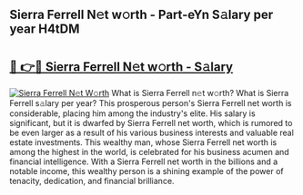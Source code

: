 ## Sierra Ferrell N𝚎t w𝚘rth - Part-eYn S𝚊lary per year H4tDM

# <h2><a href="http://gc0tld.nevu.top/?p=Sierra+Ferrell">🔗 👉🔴 Sierra Ferrell N𝚎t w𝚘rth - S𝚊lary</a></h2>

[![Sierra Ferrell N𝚎t W𝚘rth](https://i.imgur.com/Oavwk0R.jpeg)](http://gc0tld.nevu.top/?p=Sierra+Ferrell)
What is Sierra Ferrell n𝚎t w𝚘rth? What is Sierra Ferrell s𝚊lary per year?
This prosperous person's Sierra Ferrell net worth is considerable, placing him among the industry's elite. His salary is significant, but it is dwarfed by Sierra Ferrell net worth, which is rumored to be even larger as a result of his various business interests and valuable real estate investments. This wealthy man, whose Sierra Ferrell net worth is among the highest in the world, is celebrated for his business acumen and financial intelligence. With a Sierra Ferrell net worth in the billions and a notable income, this wealthy person is a shining example of the power of tenacity, dedication, and financial brilliance.

